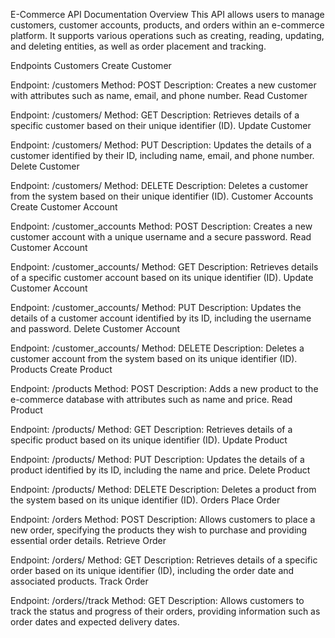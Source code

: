 E-Commerce API Documentation
Overview
This API allows users to manage customers, customer accounts, products, and orders within an e-commerce platform. It supports various operations such as creating, reading, updating, and deleting entities, as well as order placement and tracking.

Endpoints
Customers
Create Customer

Endpoint: /customers
Method: POST
Description: Creates a new customer with attributes such as name, email, and phone number.
Read Customer

Endpoint: /customers/<id>
Method: GET
Description: Retrieves details of a specific customer based on their unique identifier (ID).
Update Customer

Endpoint: /customers/<id>
Method: PUT
Description: Updates the details of a customer identified by their ID, including name, email, and phone number.
Delete Customer

Endpoint: /customers/<id>
Method: DELETE
Description: Deletes a customer from the system based on their unique identifier (ID).
Customer Accounts
Create Customer Account

Endpoint: /customer_accounts
Method: POST
Description: Creates a new customer account with a unique username and a secure password.
Read Customer Account

Endpoint: /customer_accounts/<id>
Method: GET
Description: Retrieves details of a specific customer account based on its unique identifier (ID).
Update Customer Account

Endpoint: /customer_accounts/<id>
Method: PUT
Description: Updates the details of a customer account identified by its ID, including the username and password.
Delete Customer Account

Endpoint: /customer_accounts/<id>
Method: DELETE
Description: Deletes a customer account from the system based on its unique identifier (ID).
Products
Create Product

Endpoint: /products
Method: POST
Description: Adds a new product to the e-commerce database with attributes such as name and price.
Read Product

Endpoint: /products/<id>
Method: GET
Description: Retrieves details of a specific product based on its unique identifier (ID).
Update Product

Endpoint: /products/<id>
Method: PUT
Description: Updates the details of a product identified by its ID, including the name and price.
Delete Product

Endpoint: /products/<id>
Method: DELETE
Description: Deletes a product from the system based on its unique identifier (ID).
Orders
Place Order

Endpoint: /orders
Method: POST
Description: Allows customers to place a new order, specifying the products they wish to purchase and providing essential order details.
Retrieve Order

Endpoint: /orders/<id>
Method: GET
Description: Retrieves details of a specific order based on its unique identifier (ID), including the order date and associated products.
Track Order

Endpoint: /orders/<id>/track
Method: GET
Description: Allows customers to track the status and progress of their orders, providing information such as order dates and expected delivery dates.
